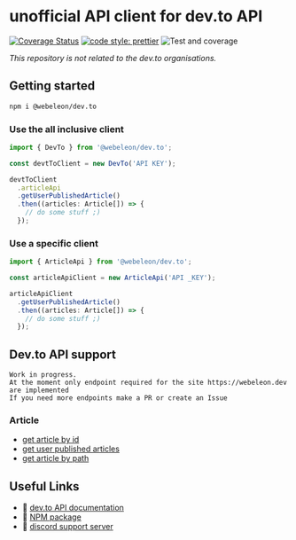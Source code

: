 # unofficial API client for dev.to API

[![Coverage Status](https://coveralls.io/repos/github/Webeleon/dev.to/badge.svg?branch=master)](https://coveralls.io/github/Webeleon/dev.to?branch=master)
[![code style: prettier](https://img.shields.io/badge/code_style-prettier-ff69b4.svg?style=flat-square)](https://github.com/prettier/prettier)
![Test and coverage](https://github.com/webeleon/dev.to/workflows/Test%20and%20coverage/badge.svg)

*This repository is not related to the dev.to organisations.*

## Getting started

```bash
npm i @webeleon/dev.to
```

### Use the all inclusive client
```typescript
import { DevTo } from '@webeleon/dev.to';

const devtToClient = new DevTo('API KEY');

devtToClient
  .articleApi
  .getUserPublishedArticle()
  .then((articles: Article[]) => {
    // do some stuff ;) 
  });
```

### Use a specific client

```typescript
import { ArticleApi } from '@webeleon/dev.to';

const articleApiClient = new ArticleApi('API _KEY');

articleApiClient
  .getUserPublishedArticle()
  .then((articles: Article[]) => {
    // do some stuff ;) 
  });
```

## Dev.to API support
```
Work in progress.
At the moment only endpoint required for the site https://webeleon.dev are implemented
If you need more endpoints make a PR or create an Issue
```

### Article

- [get article by id](https://docs.dev.to/api/#operation/getArticleById)
- [get user published articles](https://docs.dev.to/api/#operation/getUserArticles)
- [get article by path](https://docs.dev.to/api/#operation/getArticleByPath)

## Useful Links
- :link: [dev.to API documentation](https://docs.dev.to/api/)
- :link: [NPM package](https://www.npmjs.com/package/@webeleon/dev.to)
- :link: [discord support server](https://discord.com/invite/a9PdTrv)